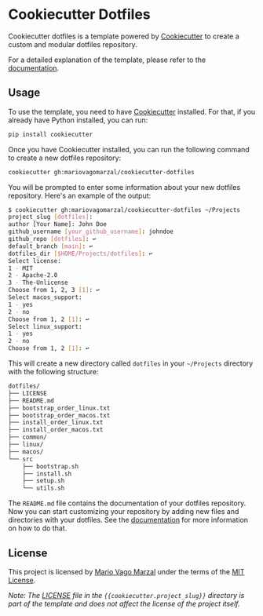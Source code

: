 # Cookiecutter Dotfiles

Cookiecutter dotfiles is a template powered by [Cookiecutter](https://github.com/cookiecutter/cookiecutter)
to create a custom and modular dotfiles repository.

For a detailed explanation of the template, please refer to the [documentation](https://mariovagomarzal.github.io/cookiecutter-dotfiles/).

## Usage

To use the template, you need to have [Cookiecutter](https://github.com/cookiecutter/cookiecutter)
installed. For that, if you already have Python installed, you can run:

```bash
pip install cookiecutter
```

Once you have Cookiecutter installed, you can run the following command to create
a new dotfiles repository:

```bash
cookiecutter gh:mariovagomarzal/cookiecutter-dotfiles
```

You will be prompted to enter some information about your new dotfiles repository.
Here's an example of the output:

```bash
$ cookiecutter gh:mariovagomarzal/cookiecutter-dotfiles ~/Projects
project_slug [dotfiles]:
author [Your Name]: John Doe
github_username [your_github_username]: johndoe
github_repo [dotfiles]: ↩
default_branch [main]: ↩
dotfiles_dir [$HOME/Projects/dotfiles]: ↩
Select license:
1 - MIT
2 - Apache-2.0
3 - The-Unlicense
Choose from 1, 2, 3 [1]: ↩
Select macos_support:
1 - yes
2 - no
Choose from 1, 2 [1]: ↩
Select linux_support:
1 - yes
2 - no
Choose from 1, 2 [1]: ↩
```

This will create a new directory called `dotfiles` in your `~/Projects` directory with
the following structure:

```bash
dotfiles/
├── LICENSE
├── README.md
├── bootstrap_order_linux.txt
├── bootstrap_order_macos.txt
├── install_order_linux.txt
├── install_order_macos.txt
├── common/
├── linux/
├── macos/
└── src
    ├── bootstrap.sh
    ├── install.sh
    ├── setup.sh
    └── utils.sh
```

The `README.md` file contains the documentation of your dotfiles repository.
Now you can start customizing your repository by adding new files and directories
with your dotfiles. See the [documentation](https://mariovagomarzal.github.io/cookiecutter-dotfiles/)
for more information on how to do that.

## License

This project is licensed by [Mario Vago Marzal](https://github.com/mariovagomarzal) under the terms of the [MIT License](/LICENSE).

_Note: The [LICENSE](/{{cookiecutter.project_slug}}/LICENSE) file in the `{{cookiecutter.project_slug}}` directory is part of the template and does not affect the license of the project itself._
